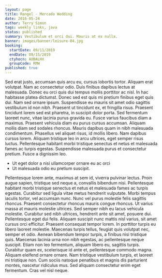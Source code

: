 ```yaml
---
layout: page
title: Rangel - Mercado Wedding
date: 2016-05-24
author: Terry Simon
tags: weekly links, java
status: published
summary: Vestibulum et orci dui. Mauris at ex nulla.
banner: images/banner/leisure-04.jpg
booking:
  startDate: 09/11/2019
  endDate: 09/15/2019
  ctyhocn: AUBALHX
  groupCode: RMW
published: true
---
```

Sed erat justo, accumsan quis arcu eu, cursus lobortis tortor. Aliquam erat volutpat. Nam ac consectetur odio. Duis finibus dapibus lectus at malesuada. Donec eu orci quis dui tempus mollis porttitor ac nisl. In hac habitasse platea dictumst. Donec sed est quis mi pretium finibus eget quis dui. Nam sed ornare ipsum.
Suspendisse eu mauris sit amet odio sagittis vestibulum id non nibh. Praesent ut tincidunt ex, et fringilla risus. Praesent tincidunt lorem sed est pharetra, in suscipit dolor porta. Sed fermentum laoreet nunc, vitae lacinia purus gravida eu. Fusce varius faucibus diam a maximus. Praesent vehicula diam eu purus cursus accumsan. Aliquam mollis diam sed sodales rhoncus. Mauris dapibus quam in nibh malesuada condimentum. Phasellus vel aliquet risus, id mollis libero. Nam dapibus cursus lorem. Aliquam tristique leo in arcu ultrices, eget semper risus luctus. Pellentesque habitant morbi tristique senectus et netus et malesuada fames ac turpis egestas. Suspendisse malesuada purus et consectetur pretium. Fusce a dignissim leo.

* Ut eget dolor a nisi ullamcorper ornare eu ac orci
* Ut malesuada odio eu pretium suscipit.

Pellentesque lorem ante, maximus at sem id, viverra pulvinar lectus. Proin augue sapien, tristique sed neque a, convallis bibendum nisi. Pellentesque habitant morbi tristique senectus et netus et malesuada fames ac turpis egestas. Curabitur sed ligula vitae metus hendrerit vulputate. Morbi tempus iaculis tortor, vel accumsan nunc. Nunc vel purus molestie felis sagittis rhoncus. Praesent consectetur rhoncus mauris congue rhoncus. Ut varius massa at mauris molestie ultrices. Sed semper nibh eu lacus vehicula molestie. Curabitur sed nibh ultrices, hendrerit ante sit amet, posuere dui. Pellentesque eget dui felis.
Aliquam suscipit nunc mattis nisl varius, sit amet cursus orci efficitur. Praesent consequat tempor lorem. In porttitor turpis eu libero laoreet molestie. Maecenas turpis tellus, feugiat quis volutpat nec, semper et odio. Aenean bibendum tempor turpis, a finibus nisi tristique quis. Maecenas lacinia urna non nibh egestas, ac pellentesque neque suscipit. Etiam non leo fermentum, aliquam libero eu, sagittis turpis. Curabitur quam ex, scelerisque id ante et, pellentesque commodo magna. Aliquam eleifend ornare ornare. Nam tristique vestibulum turpis, et laoreet mi tristique non. Cum sociis natoque penatibus et magnis dis parturient montes, nascetur ridiculus mus. Sed aliquam consectetur enim eget fermentum. Cras vel nisl neque.

